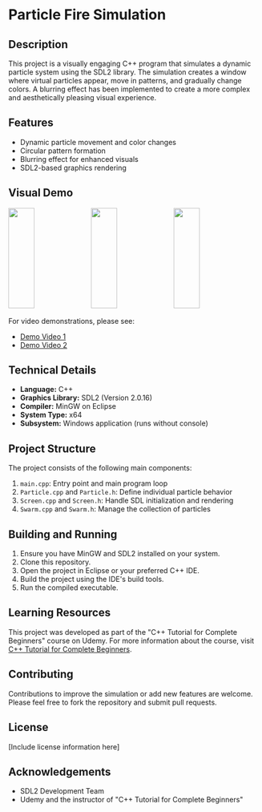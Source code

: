 # Particle Fire Simulation

## Description

This project is a visually engaging C++ program that simulates a dynamic particle system using the SDL2 library. The simulation creates a window where virtual particles appear, move in patterns, and gradually change colors. A blurring effect has been implemented to create a more complex and aesthetically pleasing visual experience.

## Features

- Dynamic particle movement and color changes
- Circular pattern formation
- Blurring effect for enhanced visuals
- SDL2-based graphics rendering

## Visual Demo

<img src="https://user-images.githubusercontent.com/72145252/131324596-d5ded45f-2c36-45e1-8b56-a41fc3f58125.png" width="32%" height="200"> <img src="https://user-images.githubusercontent.com/72145252/131324924-aec6ddfb-a0d0-4119-82be-41fcd9e881d3.png" width="32%" height="200"> <img src="https://user-images.githubusercontent.com/72145252/131325033-04f2b299-2b35-4c88-ab4f-0390104f4faa.png" width="32%" height="200">

For video demonstrations, please see:
- [Demo Video 1](https://user-images.githubusercontent.com/72145252/130369205-623f340f-d971-4ded-b6f1-0fa5f7b12e83.mp4)
- [Demo Video 2](https://user-images.githubusercontent.com/72145252/130426072-4887af16-fb58-4f77-acfe-7a1416fc37b5.mp4)

## Technical Details

- **Language:** C++
- **Graphics Library:** SDL2 (Version 2.0.16)
- **Compiler:** MinGW on Eclipse
- **System Type:** x64
- **Subsystem:** Windows application (runs without console)

## Project Structure

The project consists of the following main components:

1. `main.cpp`: Entry point and main program loop
2. `Particle.cpp` and `Particle.h`: Define individual particle behavior
3. `Screen.cpp` and `Screen.h`: Handle SDL initialization and rendering
4. `Swarm.cpp` and `Swarm.h`: Manage the collection of particles

## Building and Running

1. Ensure you have MinGW and SDL2 installed on your system.
2. Clone this repository.
3. Open the project in Eclipse or your preferred C++ IDE.
4. Build the project using the IDE's build tools.
5. Run the compiled executable.

## Learning Resources

This project was developed as part of the "C++ Tutorial for Complete Beginners" course on Udemy. For more information about the course, visit [C++ Tutorial for Complete Beginners](http://example.com).

## Contributing

Contributions to improve the simulation or add new features are welcome. Please feel free to fork the repository and submit pull requests.

## License

[Include license information here]

## Acknowledgements

- SDL2 Development Team
- Udemy and the instructor of "C++ Tutorial for Complete Beginners"
